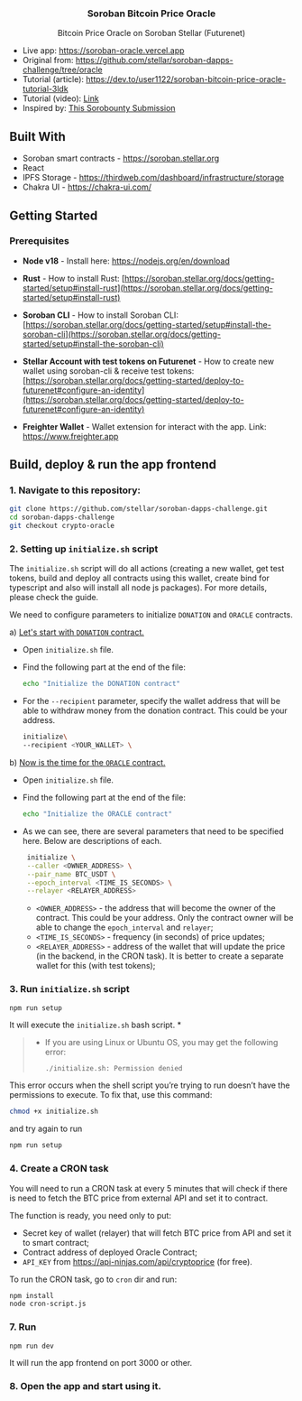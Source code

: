 <div>

<h3 align="center">Soroban Bitcoin Price Oracle</h3>

  <p align="center"> Bitcoin Price Oracle on Soroban Stellar (Futurenet)</p>

  - Live app: https://soroban-oracle.vercel.app
  - Original from: https://github.com/stellar/soroban-dapps-challenge/tree/oracle
  - Tutorial (article): https://dev.to/user1122/soroban-bitcoin-price-oracle-tutorial-3ldk
  - Tutorial (video): <a href="https://www.youtube.com/watch?v=YEHb36HEUyc">Link</a>
  - Inspired by: <a href="https://github.com/stellar/sorobounty-spectacular/discussions/29">This Sorobounty Submission</a>
</div>

## Built With

- Soroban smart contracts - https://soroban.stellar.org
- React
- IPFS Storage - https://thirdweb.com/dashboard/infrastructure/storage
- Chakra UI - https://chakra-ui.com/

## Getting Started

### Prerequisites

- **Node v18** - Install here: https://nodejs.org/en/download
- **Rust** - How to install Rust:
  [https://soroban.stellar.org/docs/getting-started/setup#install-rust](https://soroban.stellar.org/docs/getting-started/setup#install-rust)

- **Soroban CLI** - How to install Soroban CLI:
  [https://soroban.stellar.org/docs/getting-started/setup#install-the-soroban-cli](https://soroban.stellar.org/docs/getting-started/setup#install-the-soroban-cli)
- **Stellar Account with test tokens on Futurenet** - How to create new wallet using soroban-cli & receive test tokens:
  [https://soroban.stellar.org/docs/getting-started/deploy-to-futurenet#configure-an-identity](https://soroban.stellar.org/docs/getting-started/deploy-to-futurenet#configure-an-identity)

- **Freighter Wallet** - Wallet extension for interact with the app. Link: https://www.freighter.app

## Build, deploy & run the app frontend

### 1. Navigate to this repository:

```sh
git clone https://github.com/stellar/soroban-dapps-challenge.git
cd soroban-dapps-challenge
git checkout crypto-oracle
```

### 2. Setting up `initialize.sh` script

The `initialize.sh` script will do all actions (creating a new wallet, get test tokens, build and deploy all contracts using this wallet, create bind for typescript and also will install all node js packages). For more details, please check the guide.

We need to configure parameters to initialize `DONATION` and `ORACLE` contracts.

a) <ins>Let's start with `DONATION` contract.</ins>

- Open `initialize.sh` file.
- Find the following part at the end of the file:

  ```sh
  echo "Initialize the DONATION contract"
  ```

- For the `--recipient` parameter, specify the wallet address that will be able to withdraw money from the donation contract. This could be your address.

  ```sh
  initialize\
  --recipient <YOUR_WALLET> \
  ```

b) <ins>Now is the time for the `ORACLE` contract.</ins>

- Open `initialize.sh` file.
- Find the following part at the end of the file:

  ```sh
  echo "Initialize the ORACLE contract"
  ```

- As we can see, there are several parameters that need to be specified here. Below are descriptions of each.

  ```sh
   initialize \
   --caller <OWNER_ADDRESS> \
   --pair_name BTC_USDT \
   --epoch_interval <TIME_IS_SECONDS> \
   --relayer <RELAYER_ADDRESS>
  ```

  - `<OWNER_ADDRESS>` - the address that will become the owner of the contract. This could be your address. Only the contract owner will be able to change the `epoch_interval` and `relayer`;
  - `<TIME_IS_SECONDS>` - frequency (in seconds) of price updates;
  - `<RELAYER_ADDRESS>` - address of the wallet that will update the price (in the backend, in the CRON task). It is better to create a separate wallet for this (with test tokens);

### 3. Run `initialize.sh` script

```sh
npm run setup
```

It will execute the `initialize.sh` bash script. \*

> - If you are using Linux or Ubuntu OS, you may get the following error:
>
>   `./initialize.sh: Permission denied`

This error occurs when the shell script you’re trying to run doesn’t have the permissions to execute. To fix that, use this command:

```sh
chmod +x initialize.sh
```

and try again to run

```sh
npm run setup
```

### 4. Create a CRON task

You will need to run a CRON task at every 5 minutes that will check if there is need to fetch the BTC price from external API and set it to contract.

The function is ready, you need only to put:

- Secret key of wallet (relayer) that will fetch BTC price from API and set it to smart contract;
- Contract address of deployed Oracle Contract;
- `API_KEY` from https://api-ninjas.com/api/cryptoprice (for free).

To run the CRON task, go to `cron` dir and run:

```sh
npm install
node cron-script.js
```

### 7. Run

```sh
npm run dev
```

It will run the app frontend on port 3000 or other.

### 8. Open the app and start using it.

